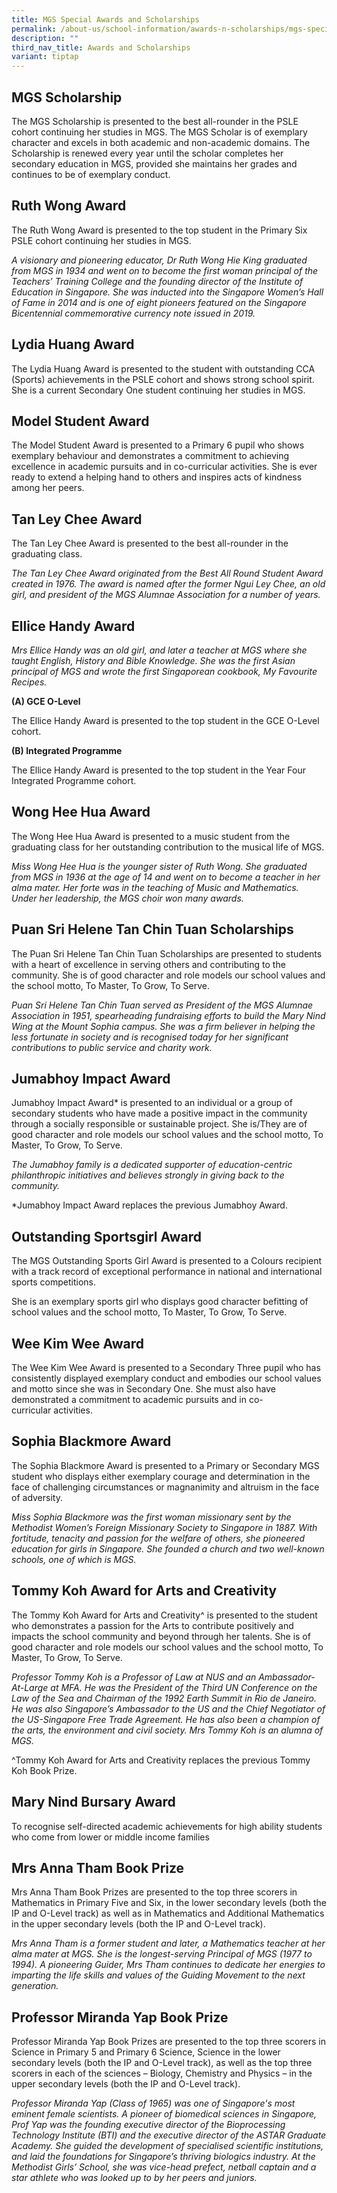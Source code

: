 ```yaml
---
title: MGS Special Awards and Scholarships
permalink: /about-us/school-information/awards-n-scholarships/mgs-special-awards-and-scholarships/
description: ""
third_nav_title: Awards and Scholarships
variant: tiptap
---
```

<h2>MGS Scholarship</h2><p>The MGS Scholarship is presented to the best all-rounder in the PSLE cohort continuing her studies in MGS. The MGS Scholar is of exemplary character and excels in both academic and non-academic domains. The Scholarship is renewed every year until the scholar completes her secondary education in MGS, provided she maintains her grades and continues to be of exemplary conduct.</p><h2>Ruth Wong Award</h2><p>The Ruth Wong Award is presented to the top student in the Primary Six PSLE cohort continuing her studies in MGS.</p><p><em>A visionary and pioneering educator, Dr Ruth Wong Hie King graduated from MGS in 1934 and went on to become the first woman principal of the Teachers’ Training College and the founding director of the Institute of Education in Singapore. She was inducted into the Singapore Women’s Hall of Fame in 2014 and is one of eight pioneers featured on the Singapore Bicentennial commemorative currency note issued in 2019.</em></p><h2>Lydia Huang Award</h2><p>The Lydia Huang Award is presented to the student with outstanding CCA (Sports) achievements in the PSLE cohort and shows strong school spirit. She is a current Secondary One student continuing her studies in MGS.</p><h2>Model Student Award</h2><p>The Model Student Award is presented to a Primary 6 pupil who shows exemplary behaviour and demonstrates a commitment to achieving excellence in academic pursuits and in co-curricular activities. She is ever ready to extend a helping hand to others and inspires acts of kindness among&nbsp;her&nbsp;peers.</p><h2>Tan Ley Chee Award</h2><p>The Tan Ley Chee Award is presented to the best all-rounder in the graduating class.</p><p><em>The Tan Ley Chee Award originated from the Best All Round Student Award created in 1976. The award is named after the former Ngui Ley Chee, an old girl, and president of the MGS Alumnae Association for a number of years.</em></p><h2>Ellice Handy Award&nbsp;</h2><p><em>Mrs Ellice Handy was an old girl, and later a teacher at MGS where she taught English, History and Bible Knowledge. She was the first Asian principal of MGS and wrote the first Singaporean cookbook, My Favourite Recipes.</em></p><p><strong>(A) GCE O-Level</strong></p><p>The Ellice Handy Award is presented to the top student in the GCE O-Level cohort.</p><p><strong>(B) Integrated Programme</strong></p><p>The Ellice Handy Award is presented to the top student in the Year Four Integrated Programme cohort.</p><h2>Wong Hee Hua Award</h2><p>The Wong Hee Hua Award is presented to a music student from the graduating class for her outstanding contribution to the musical life of MGS.</p><p><em>Miss Wong Hee Hua is the younger sister of Ruth Wong. She graduated from MGS in 1936 at the age of 14 and went on to become a teacher in her alma mater. Her forte was in the teaching of Music and Mathematics. Under her leadership, the MGS choir won many awards.</em></p><h2>Puan Sri Helene Tan Chin Tuan Scholarships</h2><p>The Puan Sri Helene Tan Chin Tuan Scholarships are presented to students with a heart of excellence in serving others and contributing to the community. She is of good character and role models our school values and the school motto, To Master, To Grow, To Serve.</p><p><em>Puan Sri Helene Tan Chin Tuan served as President of the MGS Alumnae Association in 1951, spearheading fundraising efforts to build the Mary Nind Wing at the Mount Sophia campus. She was a firm believer in helping the less fortunate in society and is recognised today for her significant contributions to public service and charity work.</em></p><h2>Jumabhoy Impact Award</h2><p>Jumabhoy Impact Award* is presented to an individual or a group of secondary students who have made a positive impact in the community through a socially responsible or sustainable project. She is/They are of good character and role models our school values and the school motto, To Master, To Grow, To Serve.</p><p><em>The Jumabhoy family is a dedicated supporter of education-centric philanthropic initiatives and believes strongly in giving back to the community.</em></p><p>*Jumabhoy Impact Award replaces the previous Jumabhoy Award.</p><h2>Outstanding Sportsgirl Award</h2><p>The MGS Outstanding Sports Girl Award is presented to a Colours recipient with a track record of exceptional performance in national and international sports competitions.</p><p>She is an exemplary sports girl who displays good character befitting of school values and the school motto, To Master, To&nbsp;Grow,&nbsp;To&nbsp;Serve.</p><h2>Wee Kim Wee Award</h2><p>The Wee Kim Wee Award is presented to a Secondary Three pupil who has consistently displayed exemplary conduct and embodies our school values and motto since she was in Secondary One. She must also have demonstrated a commitment to academic pursuits and in co-curricular&nbsp;activities.</p><h2>Sophia Blackmore Award</h2><p>The Sophia Blackmore Award is presented to a Primary or Secondary MGS student who displays either exemplary courage and determination in the face of challenging circumstances or magnanimity and altruism in the face of adversity.</p><p><em>Miss Sophia Blackmore was the first woman missionary sent by the Methodist Women’s Foreign Missionary Society to Singapore in 1887. With fortitude, tenacity and passion for the welfare of others, she pioneered education for girls in Singapore. She founded a church and two well-known schools, one of which is MGS.</em></p><h2>Tommy Koh Award for Arts and Creativity</h2><p>The Tommy Koh Award for Arts and Creativity^ is presented to the student who demonstrates a passion for the Arts to contribute positively and impacts the school community and beyond through her talents. She is of good character and role models our school values and the school motto, To Master, To Grow, To Serve.</p><p><em>Professor Tommy Koh is a Professor of Law at NUS and an Ambassador-At-Large at MFA. He was the President of the Third UN Conference on the Law of the Sea and Chairman of the 1992 Earth Summit in Rio de Janeiro. He was also Singapore’s Ambassador to the US and the Chief Negotiator of the US-Singapore Free Trade Agreement. He has also been a champion of the arts, the environment and civil society. Mrs Tommy Koh is an alumna of MGS.</em></p><p>^Tommy Koh Award for Arts and Creativity replaces the previous Tommy Koh Book Prize.</p><h2>Mary Nind Bursary Award</h2><p>To recognise self-directed academic achievements for high ability students who come from lower or middle income families</p><h2>Mrs Anna Tham Book Prize</h2><p>Mrs Anna Tham Book Prizes are presented to the top three scorers in Mathematics in Primary Five and Six, in the lower secondary levels (both the IP and O-Level track) as well as in Mathematics and Additional Mathematics in the upper secondary levels (both the IP and O-Level track).</p><p><em>Mrs Anna Tham is a former student and later, a Mathematics teacher at her alma mater at MGS. She is the longest-serving Principal of MGS (1977 to 1994). A pioneering Guider, Mrs Tham continues to dedicate her energies to imparting the life skills and values of the Guiding Movement to the next generation.</em></p><h2>Professor Miranda Yap Book Prize</h2><p>Professor Miranda Yap Book Prizes are presented to the top three scorers in Science in Primary 5 and Primary 6 Science, Science in the lower secondary levels (both the IP and O-Level track), as well as the top three scorers in each of the sciences – Biology, Chemistry and Physics – in the upper secondary levels (both the IP and O-Level track).</p><p><em>Professor Miranda Yap (Class of 1965) was one of Singapore's most eminent female scientists. A pioneer of biomedical sciences in Singapore, Prof Yap was the founding executive director of the Bioprocessing Technology Institute (BTI) and the executive director of the ASTAR Graduate Academy. She guided the development of specialised scientific institutions, and laid the foundations for Singapore’s thriving biologics industry. At the Methodist Girls’ School, she was vice-head prefect, netball captain and a star athlete who was looked up to by her peers and juniors.</em></p>